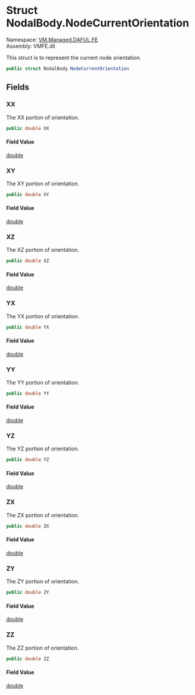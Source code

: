 # <a id="VM_Managed_DAFUL_FE_NodalBody_NodeCurrentOrientation"></a> Struct NodalBody.NodeCurrentOrientation

Namespace: [VM.Managed.DAFUL.FE](VM.Managed.DAFUL.FE.md)  
Assembly: VMFE.dll  

This struct is to represent the current node orientation.

```csharp
public struct NodalBody.NodeCurrentOrientation
```

## Fields

### <a id="VM_Managed_DAFUL_FE_NodalBody_NodeCurrentOrientation_XX"></a> XX

The XX portion of orientation.

```csharp
public double XX
```

#### Field Value

 [double](https://learn.microsoft.com/dotnet/api/system.double)

### <a id="VM_Managed_DAFUL_FE_NodalBody_NodeCurrentOrientation_XY"></a> XY

The XY portion of orientation.

```csharp
public double XY
```

#### Field Value

 [double](https://learn.microsoft.com/dotnet/api/system.double)

### <a id="VM_Managed_DAFUL_FE_NodalBody_NodeCurrentOrientation_XZ"></a> XZ

The XZ portion of orientation.

```csharp
public double XZ
```

#### Field Value

 [double](https://learn.microsoft.com/dotnet/api/system.double)

### <a id="VM_Managed_DAFUL_FE_NodalBody_NodeCurrentOrientation_YX"></a> YX

The YX portion of orientation.

```csharp
public double YX
```

#### Field Value

 [double](https://learn.microsoft.com/dotnet/api/system.double)

### <a id="VM_Managed_DAFUL_FE_NodalBody_NodeCurrentOrientation_YY"></a> YY

The YY portion of orientation.

```csharp
public double YY
```

#### Field Value

 [double](https://learn.microsoft.com/dotnet/api/system.double)

### <a id="VM_Managed_DAFUL_FE_NodalBody_NodeCurrentOrientation_YZ"></a> YZ

The YZ portion of orientation.

```csharp
public double YZ
```

#### Field Value

 [double](https://learn.microsoft.com/dotnet/api/system.double)

### <a id="VM_Managed_DAFUL_FE_NodalBody_NodeCurrentOrientation_ZX"></a> ZX

The ZX portion of orientation.

```csharp
public double ZX
```

#### Field Value

 [double](https://learn.microsoft.com/dotnet/api/system.double)

### <a id="VM_Managed_DAFUL_FE_NodalBody_NodeCurrentOrientation_ZY"></a> ZY

The ZY portion of orientation.

```csharp
public double ZY
```

#### Field Value

 [double](https://learn.microsoft.com/dotnet/api/system.double)

### <a id="VM_Managed_DAFUL_FE_NodalBody_NodeCurrentOrientation_ZZ"></a> ZZ

The ZZ portion of orientation.

```csharp
public double ZZ
```

#### Field Value

 [double](https://learn.microsoft.com/dotnet/api/system.double)

